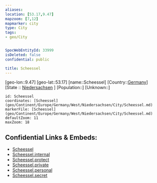 ```yaml
---
aliases: 
location: [53.17,9.47]
mapzoom: [7,12] 
mapmarker: city 
type: City
tags:
- geo/City


SpocWebEntityId: 33999
isDeleted: false
confidential: public

title: Scheessel
---
```

[geo-lon::9.47]
[geo-lat::53.17]
[name::Scheessel]
[Country::[Germany](geo/Continent/Europe/Germany.md)]
[State :: [Niedersachsen](geo/Continent/Europe/Germany/West/Niedersachsen.md) ]
[Population::]
[Unknown::]


```leaflet
id: Scheessel
coordinates: [Scheessel](geo/Continent/Europe/Germany/West/Niedersachsen/City/Scheessel.md)
markerFile: [Scheessel](geo/Continent/Europe/Germany/West/Niedersachsen/City/Scheessel.md)
defaultZoom: 11 
maxZoom: 18
```


## Confidential Links & Embeds: 
- [Scheessel](../../../../../../../../_public/geo/Continent/Europe/Germany/West/Niedersachsen/City/Scheessel.md) 
- [Scheessel.internal](../../../../../../../../_internal/geo/Continent/Europe/Germany/West/Niedersachsen/City/Scheessel.internal.md) 
- [Scheessel.protect](../../../../../../../../_protect/geo/Continent/Europe/Germany/West/Niedersachsen/City/Scheessel.protect.md) 
- [Scheessel.private](../../../../../../../../_private/geo/Continent/Europe/Germany/West/Niedersachsen/City/Scheessel.private.md) 
- [Scheessel.personal](../../../../../../../../_personal/geo/Continent/Europe/Germany/West/Niedersachsen/City/Scheessel.personal.md) 
- [Scheessel.secret](../../../../../../../../_secret/geo/Continent/Europe/Germany/West/Niedersachsen/City/Scheessel.secret.md) 
